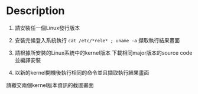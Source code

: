 # Description
1. 請安裝任一個Linux發行版本
2. 安裝完候登入系統執行
`cat /etc/*rele* ; uname -a`
擷取執行結果畫面

3. 請根據所安裝的Linux系統中的kernel版本
下載相同major版本的source code並編譯安裝
4. 以新的kernel開機後執行相同的命令並且擷取執行結果畫面
 
請繳交兩個kernel版本資訊的截圖畫面
